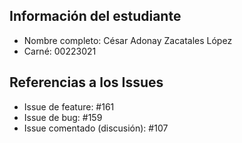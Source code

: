 ## Información del estudiante
- Nombre completo: César Adonay Zacatales López
- Carné: 00223021

## Referencias a los Issues
- Issue de feature: #161
- Issue de bug: #159
- Issue comentado (discusión): #107 